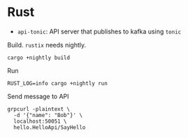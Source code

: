 # Rust

* `api-tonic`: API server that publishes to kafka using `tonic`

Build. `rustix` needs nightly.

```
cargo +nightly build
```

Run

```
RUST_LOG=info cargo +nightly run
```

Send message to API

```
grpcurl -plaintext \
  -d '{"name": "Bob"}' \
  localhost:50051 \
  hello.HelloApi/SayHello
```